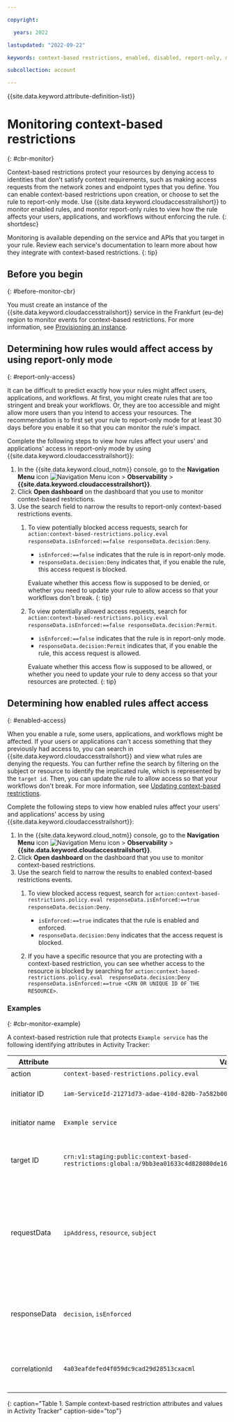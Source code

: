 ```yaml
---

copyright:

  years: 2022

lastupdated: "2022-09-22"

keywords: context-based restrictions, enabled, disabled, report-only, monitor, monitor cbr, cbr, activity tracker, cbr events, context-based restrictions events, denied access

subcollection: account

---
```


{{site.data.keyword.attribute-definition-list}}

# Monitoring context-based restrictions
{: #cbr-monitor}

Context-based restrictions protect your resources by denying access to identities that don't satisfy context requirements, such as making access requests from the network zones and endpoint types that you define. You can enable context-based restrictions upon creation, or choose to set the rule to report-only mode. Use {{site.data.keyword.cloudaccesstrailshort}} to monitor enabled rules, and monitor report-only rules to view how the rule affects your users, applications, and workflows without enforcing the rule.
{: shortdesc}

Monitoring is available depending on the service and APIs that you target in your rule. Review each service's documentation to learn more about how they integrate with context-based restrictions.
{: tip}

## Before you begin
{: #before-monitor-cbr}

You must create an instance of the {{site.data.keyword.cloudaccesstrailshort}} service in the Frankfurt (eu-de) region to monitor events for context-based restrictions. For more information, see [Provisioning an instance](/docs/activity-tracker?topic=activity-tracker-provision).

## Determining how rules would affect access by using report-only mode
{: #report-only-access}

It can be difficult to predict exactly how your rules might affect users, applications, and workflows. At first, you might create rules that are too stringent and break your workflows. Or, they are too accessible and might allow more users than you intend to access your resources. The recommendation is to first set your rule to report-only mode for at least 30 days before you enable it so that you can monitor the rule's impact.

Complete the following steps to view how rules affect your users' and applications' access in report-only mode by using {{site.data.keyword.cloudaccesstrailshort}}:

1. In the {{site.data.keyword.cloud_notm}} console, go to the **Navigation Menu** icon ![Navigation Menu icon](../icons/icon_hamburger.svg "Menu") > **Observability** > **{{site.data.keyword.cloudaccesstrailshort}}**.
1. Click **Open dashboard** on the dashboard that you use to monitor context-based restrictions.
1. Use the search field to narrow the results to report-only context-based restrictions events.
   1. To view potentially blocked access requests, search for `action:context-based-restrictions.policy.eval responseData.isEnforced:==false responseData.decision:Deny`.
      * `isEnforced:==false` indicates that the rule is in report-only mode.
      * `responseData.decision:Deny` indicates that, if you enable the rule, this access request is blocked.

      Evaluate whether this access flow is supposed to be denied, or whether you need to update your rule to allow access so that your workflows don't break.
      {: tip}

   1. To view potentially allowed access requests, search for `action:context-based-restrictions.policy.eval responseData.isEnforced:==false responseData.decision:Permit`.
      * `isEnforced:==false` indicates that the rule is in report-only mode.
      * `responseData.decision:Permit` indicates that, if you enable the rule, this access request is allowed.

      Evaluate whether this access flow is supposed to be allowed, or whether you need to update your rule to deny access so that your resources are protected.
      {: tip}

## Determining how enabled rules affect access
{: #enabled-access}

When you enable a rule, some users, applications, and workflows might be affected. If your users or applications can't access something that they previously had access to, you can search in {{site.data.keyword.cloudaccesstrailshort}} and view what rules are denying the requests. You can further refine the search by filtering on the subject or resource to identify the implicated rule, which is represented by the `target id`. Then, you can update the rule to allow access so that your workflows don't break. For more information, see [Updating context-based restrictions](/docs/account?topic=account-context-restrictions-update).

Complete the following steps to view how enabled rules affect your users' and applications' access by using {{site.data.keyword.cloudaccesstrailshort}}:

1. In the {{site.data.keyword.cloud_notm}} console, go to the **Navigation Menu** icon ![Navigation Menu icon](../icons/icon_hamburger.svg "Menu") > **Observability** > **{{site.data.keyword.cloudaccesstrailshort}}**.
1. Click **Open dashboard** on the dashboard that you use to monitor context-based restrictions.
1. Use the search field to narrow the results to enabled context-based restrictions events.
   1. To view blocked access request, search for `action:context-based-restrictions.policy.eval responseData.isEnforced:==true responseData.decision:Deny`.
      * `isEnforced:==true` indicates that the rule is enabled and enforced.
      * `responseData.decision:Deny` indicates that the access request is blocked.

   1. If you have a specific resource that you are protecting with a context-based restriction, you can see whether access to the resource is blocked by searching for `action:context-based-restrictions.policy.eval  responseData.decision:Deny responseData.isEnforced:==true <CRN OR UNIQUE ID OF THE RESOURCE>`.

### Examples
{: #cbr-monitor-example}

A context-based restriction rule that protects `Example service` has the following identifying attributes in Activity Tracker:

| Attribute    | Value      | Description |
|---------------|------------|-----------|
| action        | `context-based-restrictions.policy.eval` |
| initiator ID | `iam-ServiceId-21271d73-adae-410d-820b-7a582b0066fc` | The unique ID of the protected service. |
| initiator name  | `Example service` | The name of the protected service. |
| target ID| `crn:v1:staging:public:context-based-restrictions:global:a/9bb3ea01633c4d828080de16ce34ea70::rule:b9fadacd4fbe034d7aafcd1659063aaa` | The unique ID of the rule that rendered the allow or deny decision. |
| requestData | `ipAddress`, `resource`, `subject` | Contains the details of the resource that the requester is trying to access, the identity of the requester and from what IP address they are requesting access.|
| responseData | `decision`, `isEnforced` | The decision and enforcement mode. When `isEnforced=false`, the rule is in report-only mode. |
| correlationId | `4a03eafdefed4f059dc9cad29d28513cxacml` | Used for debug interactions and tracing the request with support. |
{: caption="Table 1. Sample context-based restriction attributes and values in Activity Tracker" caption-side="top"}
